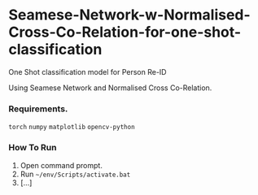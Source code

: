 # Seamese-Network-w-Normalised-Cross-Co-Relation-for-one-shot-classification

One Shot classification model for Person Re-ID

Using Seamese Network and Normalised Cross Co-Relation.


### Requirements.

`torch`
`numpy`
`matplotlib`
`opencv-python`

### How To Run

1. Open command prompt.
2. Run ```~/env/Scripts/activate.bat```
3. [...]

